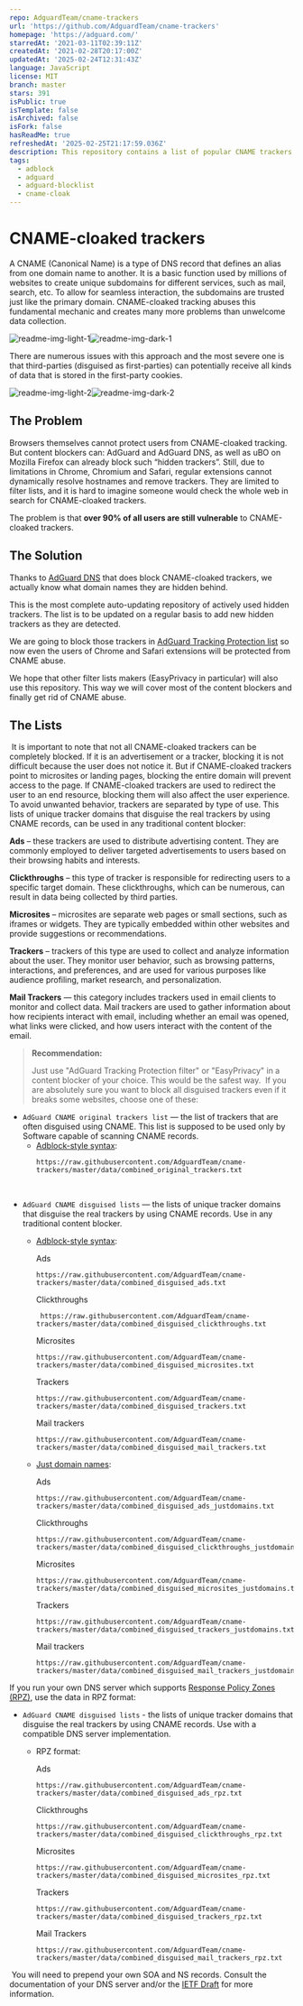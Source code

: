 ```yaml
---
repo: AdguardTeam/cname-trackers
url: 'https://github.com/AdguardTeam/cname-trackers'
homepage: 'https://adguard.com/'
starredAt: '2021-03-11T02:39:11Z'
createdAt: '2021-02-28T20:17:00Z'
updatedAt: '2025-02-24T12:31:43Z'
language: JavaScript
license: MIT
branch: master
stars: 391
isPublic: true
isTemplate: false
isArchived: false
isFork: false
hasReadMe: true
refreshedAt: '2025-02-25T21:17:59.036Z'
description: This repository contains a list of popular CNAME trackers
tags:
  - adblock
  - adguard
  - adguard-blocklist
  - cname-cloak
---
```


# CNAME-cloaked trackers

A CNAME (Canonical Name) is a type of DNS record that defines an alias from one domain name to another.
It is a basic function used by millions of websites to create unique subdomains for different services,
such as mail, search, etc. To allow for seamless interaction, the subdomains are trusted just like the primary domain.
CNAME-cloaked tracking abuses this fundamental mechanic and creates many more problems than unwelcome data collection.

![readme-img-light-1]![readme-img-dark-1]

There are numerous issues with this approach and the most severe one is that third-parties (disguised as first-parties)
can potentially receive all kinds of data that is stored in the first-party cookies.

![readme-img-light-2]![readme-img-dark-2]

## The Problem

Browsers themselves cannot protect users from CNAME-cloaked tracking. But content blockers can:
AdGuard and AdGuard DNS, as well as uBO on Mozilla Firefox can already block such “hidden trackers”.
Still, due to limitations in Chrome, Chromium and Safari, regular extensions cannot dynamically resolve hostnames
and remove trackers. They are limited to filter lists,
and it is hard to imagine someone would check the whole web in search for CNAME-cloaked trackers.

The problem is that **over 90% of all users are still vulnerable** to CNAME-cloaked trackers.

## The Solution

Thanks to [AdGuard DNS](https://adguard.com/adguard-dns/overview.html) that does block CNAME-cloaked trackers,
we actually know what domain names they are hidden behind.

This is the most complete auto-updating repository of actively used hidden trackers.
The list is to be updated on a regular basis to add new hidden trackers as they are detected.

We are going to block those trackers in [AdGuard Tracking Protection list](https://github.com/AdguardTeam/AdGuardFilters)
so now even the users of Chrome and Safari extensions will be protected from CNAME abuse.

We hope that other filter lists makers (EasyPrivacy in particular) will also use this repository.
This way we will cover most of the content blockers and finally get rid of CNAME abuse.

## The Lists
​
It is important to note that not all CNAME-cloaked trackers can be completely blocked.
If it is an advertisement or a tracker, blocking it is not difficult because the user does not notice it. But if CNAME-cloaked trackers point to microsites or landing pages, blocking the entire domain will prevent access to the page. If CNAME-cloaked trackers are used to redirect the user to an end resource, blocking them will also affect the user experience.
To avoid unwanted behavior, trackers are separated by type of use. This lists of unique tracker domains
that disguise the real trackers by using CNAME records, can be used in any traditional content blocker:

**Ads** – these trackers are used to distribute advertising content.
They are commonly employed to deliver targeted advertisements to users based on their browsing habits and interests.

**Clickthroughs** – this type of tracker is responsible for redirecting users to a specific target domain.
These clickthroughs, which can be numerous, can result in data being collected by third parties.

**Microsites** – microsites are separate web pages or small sections, such as iframes or widgets.
They are typically embedded within other websites and provide suggestions or recommendations.

**Trackers** – trackers of this type are used to collect and analyze information about the user.
They monitor user behavior, such as browsing patterns, interactions, and preferences,
and are used for various purposes like audience profiling, market research, and personalization.

**Mail Trackers** — this category includes trackers used in email clients to monitor and collect data.
Mail trackers are used to gather information about how recipients interact with email,
including whether an email was opened, what links were clicked, and how users interact with the content of the email.
​
> **Recommendation:**
>
> Just use "AdGuard Tracking Protection filter" or "EasyPrivacy" in a content blocker of your choice.
> This would be the safest way.
​
If you are absolutely sure you want to block all disguised trackers even if it breaks some websites, choose one of these:
​
* `AdGuard CNAME original trackers list` — the list of trackers that are often disguised using CNAME.
This list is supposed to be used only by Software capable of scanning CNAME records.
    * [Adblock-style syntax](https://github.com/AdguardTeam/AdGuardHome/wiki/Hosts-Blocklists#adblock-style):
​
        ```
        https://raw.githubusercontent.com/AdguardTeam/cname-trackers/master/data/combined_original_trackers.txt
        ```
​
* `AdGuard CNAME disguised lists` — the lists of unique tracker domains
that disguise the real trackers by using CNAME records. Use in any traditional content blocker.
​
    * [Adblock-style syntax](https://github.com/AdguardTeam/AdGuardHome/wiki/Hosts-Blocklists#adblock-style):

        Ads
        ```
        https://raw.githubusercontent.com/AdguardTeam/cname-trackers/master/data/combined_disguised_ads.txt
        ```
        Clickthroughs
​
        ```
         https://raw.githubusercontent.com/AdguardTeam/cname-trackers/master/data/combined_disguised_clickthroughs.txt
        ```
        Microsites
        ```
        https://raw.githubusercontent.com/AdguardTeam/cname-trackers/master/data/combined_disguised_microsites.txt
        ```
        Trackers
        ```
        https://raw.githubusercontent.com/AdguardTeam/cname-trackers/master/data/combined_disguised_trackers.txt
        ```
        Mail trackers
        ```
        https://raw.githubusercontent.com/AdguardTeam/cname-trackers/master/data/combined_disguised_mail_trackers.txt
        ```

    * [Just domain names](https://github.com/AdguardTeam/AdGuardHome/wiki/Hosts-Blocklists#domains-only-syntax):

        Ads
        ```
        https://raw.githubusercontent.com/AdguardTeam/cname-trackers/master/data/combined_disguised_ads_justdomains.txt
        ```
        Clickthroughs
        ```
        https://raw.githubusercontent.com/AdguardTeam/cname-trackers/master/data/combined_disguised_clickthroughs_justdomains.txt
        ```
        Microsites
        ```
        https://raw.githubusercontent.com/AdguardTeam/cname-trackers/master/data/combined_disguised_microsites_justdomains.txt
        ```
        Trackers
        ```
        https://raw.githubusercontent.com/AdguardTeam/cname-trackers/master/data/combined_disguised_trackers_justdomains.txt
        ```
        Mail trackers
        ```
        https://raw.githubusercontent.com/AdguardTeam/cname-trackers/master/data/combined_disguised_mail_trackers_justdomains.txt
        ```

If you run your own DNS server which supports [Response Policy Zones (RPZ)](https://www.dnsrpz.info),
use the data in RPZ format:
​
* `AdGuard CNAME disguised lists` - the lists of unique tracker domains
that disguise the real trackers by using CNAME records. Use with a compatible DNS server implementation.
    * RPZ format:

        Ads
        ```
        https://raw.githubusercontent.com/AdguardTeam/cname-trackers/master/data/combined_disguised_ads_rpz.txt
        ```
        Clickthroughs
        ```
        https://raw.githubusercontent.com/AdguardTeam/cname-trackers/master/data/combined_disguised_clickthroughs_rpz.txt
        ```
        Microsites
        ```
        https://raw.githubusercontent.com/AdguardTeam/cname-trackers/master/data/combined_disguised_microsites_rpz.txt
        ```
        Trackers
        ```
        https://raw.githubusercontent.com/AdguardTeam/cname-trackers/master/data/combined_disguised_trackers_rpz.txt
        ```
        Mail Trackers
        ```
        https://raw.githubusercontent.com/AdguardTeam/cname-trackers/master/data/combined_disguised_mail_trackers_rpz.txt
        ```
​
You will need to prepend your own SOA and NS records. Consult the documentation of your DNS server
and/or the [IETF Draft](https://datatracker.ietf.org/doc/draft-vixie-dnsop-dns-rpz/) for more information.


[readme-img-light-1]: ./assets/images/readme-light-1.png#gh-light-mode-only
[readme-img-light-2]: ./assets/images/readme-light-2.png#gh-light-mode-only
[readme-img-dark-1]: ./assets/images/readme-dark-1.png#gh-dark-mode-only
[readme-img-dark-2]: ./assets/images/readme-dark-2.png#gh-dark-mode-only
